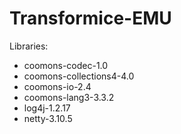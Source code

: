 # Transformice-EMU
Libraries:
 - coomons-codec-1.0
 - coomons-collections4-4.0
 - coomons-io-2.4
 - coomons-lang3-3.3.2
 - log4j-1.2.17
 - netty-3.10.5
